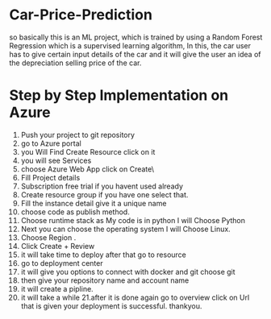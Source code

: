# Car-Price-Prediction
so basically this is an ML project, which is trained by using a Random Forest Regression which is a supervised learning algorithm, In this, the car user has to give certain input details of the car and it will give the user an idea of the depreciation selling price of the car.


# Step by  Step Implementation on Azure
1. Push your project to git repository
2. go to Azure portal 
3. you Will Find Create Resource click on it
4. you will see Services
5. choose Azure  Web App click on Create\
6. Fill Project details
7. Subscription free trial if you havent used already
8. Create resource group if you have one select that.
9. Fill the instance detail give it a unique name
10. choose code as publish method.
11. Choose runtime stack as My code is in python I will Choose Python
12. Next you can choose the operating system I will Choose Linux.
13. Choose Region .
14. Click Create  + Review
15. it will take time to deploy after that go to resource
16. go to deployment  center
17. it  will give you options to connect with docker and git  choose git
18. then give your repository name and account name 
19. it will create a pipline.
20. it will take a while 
21.after it is done again go to overview click on Url that  is given
your deployment is successful.
thankyou.
